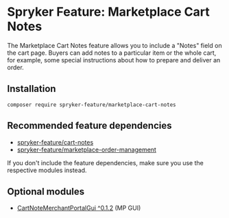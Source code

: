 # Spryker Feature: Marketplace Cart Notes

The Marketplace Cart Notes feature allows you to include a "Notes" field on the cart page. Buyers can add notes to a particular item or the whole cart, for example, some special instructions about how to prepare and deliver an order.

## Installation

```
composer require spryker-feature/marketplace-cart-notes
```

## Recommended feature dependencies
- [spryker-feature/cart-notes](https://github.com/spryker-feature/cart-notes)
- [spryker-feature/marketplace-order-management](https://github.com/spryker-feature/marketplace-order-management)

If you don't include the feature dependencies, make sure you use the respective modules instead.

## Optional modules
- [CartNoteMerchantPortalGui ^0.1.2](https://github.com/spryker/cart-note-merchant-portal-gui) (MP GUI)
